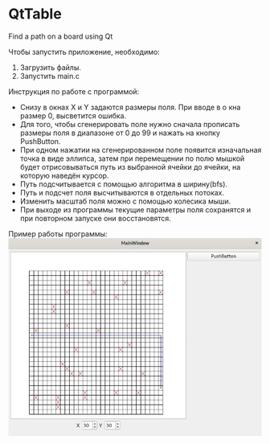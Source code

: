 # QtTable
Find a path on a board using Qt

Чтобы запустить приложение, необходимо:
  1. Загрузить файлы.
  2. Запустить main.c

Инструкция по работе с программой:
  - Снизу в окнах X и Y задаются размеры поля. При вводе в о кна размер 0, высветится ошибка.
  - Для того, чтобы сгенерировать поле нужно сначала прописать размеры поля в диапазоне от 0 до 99 и нажать на кнопку PushButton.
  - При одном нажатии на сгенерированном поле появится изначальная точка в виде эллипса, затем при перемещении по полю мышкой будет отрисовываться путь из выбранной ячейки до ячейки, на которую наведён курсор.
  - Путь подсчитывается с помощью алгоритма в ширину(bfs).
  - Путь и подсчет поля высчитываются в отдельных потоках.
  - Изменить масштаб поля можно с помощью колесика мыши.
  - При выходе из программы текущие параметры поля сохранятся и при повторном запуске они восстановятся.

Пример работы программы:
![alt text](https://github.com/stupakdm/QtTable/blob/main/TableBoard.JPG)
